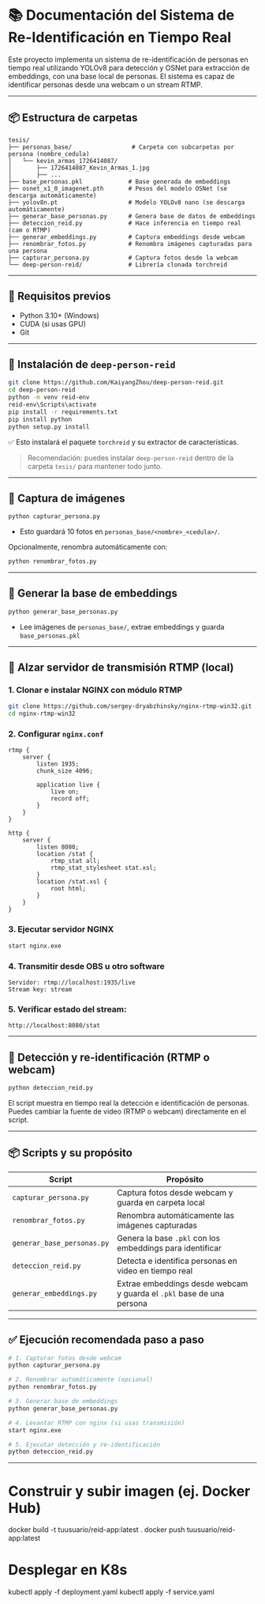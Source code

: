 # 📚 Documentación del Sistema de Re-Identificación en Tiempo Real

Este proyecto implementa un sistema de re-identificación de personas en tiempo real utilizando YOLOv8 para detección y OSNet para extracción de embeddings, con una base local de personas. El sistema es capaz de identificar personas desde una webcam o un stream RTMP.

---

## 📦 Estructura de carpetas

```
tesis/
├── personas_base/                 # Carpeta con subcarpetas por persona (nombre_cedula)
│   └── kevin_armas_1726414087/
│       ├── 1726414087_Kevin_Armas_1.jpg
│       ├── ...
├── base_personas.pkl             # Base generada de embeddings
├── osnet_x1_0_imagenet.pth       # Pesos del modelo OSNet (se descarga automáticamente)
├── yolov8n.pt                    # Modelo YOLOv8 nano (se descarga automáticamente)
├── generar_base_personas.py      # Genera base de datos de embeddings
├── deteccion_reid.py             # Hace inferencia en tiempo real (cam o RTMP)
├── generar_embeddings.py         # Captura embeddings desde webcam
├── renombrar_fotos.py            # Renombra imágenes capturadas para una persona
├── capturar_persona.py           # Captura fotos desde la webcam
└── deep-person-reid/             # Librería clonada torchreid
```

---

## 🚀 Requisitos previos

- Python 3.10+ (Windows)
- CUDA (si usas GPU)
- Git

---

## 🔧 Instalación de `deep-person-reid`

```bash
git clone https://github.com/KaiyangZhou/deep-person-reid.git
cd deep-person-reid
python -m venv reid-env
reid-env\Scripts\activate
pip install -r requirements.txt
pip install python
python setup.py install
```

✅ Esto instalará el paquete `torchreid` y su extractor de características.

> Recomendación: puedes instalar `deep-person-reid` dentro de la carpeta `tesis/` para mantener todo junto.

---

## 📸 Captura de imágenes

```bash
python capturar_persona.py
```

- Esto guardará 10 fotos en `personas_base/<nombre>_<cedula>/`.

Opcionalmente, renombra automáticamente con:

```bash
python renombrar_fotos.py
```

---

## 🧠 Generar la base de embeddings

```bash
python generar_base_personas.py
```

- Lee imágenes de `personas_base/`, extrae embeddings y guarda `base_personas.pkl`

---

## 📡 Alzar servidor de transmisión RTMP (local)

### 1. Clonar e instalar NGINX con módulo RTMP

```bash
git clone https://github.com/sergey-dryabzhinsky/nginx-rtmp-win32.git
cd nginx-rtmp-win32
```

### 2. Configurar `nginx.conf`

```nginx
rtmp {
    server {
        listen 1935;
        chunk_size 4096;

        application live {
            live on;
            record off;
        }
    }
}

http {
    server {
        listen 8080;
        location /stat {
            rtmp_stat all;
            rtmp_stat_stylesheet stat.xsl;
        }
        location /stat.xsl {
            root html;
        }
    }
}
```

### 3. Ejecutar servidor NGINX

```bash
start nginx.exe
```

### 4. Transmitir desde OBS u otro software

```
Servidor: rtmp://localhost:1935/live
Stream key: stream
```

### 5. Verificar estado del stream:

```
http://localhost:8080/stat
```

---

## 🎯 Detección y re-identificación (RTMP o webcam)

```bash
python deteccion_reid.py
```

El script muestra en tiempo real la detección e identificación de personas. Puedes cambiar la fuente de video (RTMP o webcam) directamente en el script.

---

## 📦 Scripts y su propósito

| Script                     | Propósito                                                             |
| -------------------------- | --------------------------------------------------------------------- |
| `capturar_persona.py`      | Captura fotos desde webcam y guarda en carpeta local                  |
| `renombrar_fotos.py`       | Renombra automáticamente las imágenes capturadas                      |
| `generar_base_personas.py` | Genera la base `.pkl` con los embeddings para identificar             |
| `deteccion_reid.py`        | Detecta e identifica personas en video en tiempo real                 |
| `generar_embeddings.py`    | Extrae embeddings desde webcam y guarda el `.pkl` base de una persona |

---

## ✅ Ejecución recomendada paso a paso

```bash
# 1. Capturar fotos desde webcam
python capturar_persona.py

# 2. Renombrar automáticamente (opcional)
python renombrar_fotos.py

# 3. Generar base de embeddings
python generar_base_personas.py

# 4. Levantar RTMP con nginx (si usas transmisión)
start nginx.exe

# 5. Ejecutar detección y re-identificación
python deteccion_reid.py
```

---

# Construir y subir imagen (ej. Docker Hub)

docker build -t tuusuario/reid-app:latest .
docker push tuusuario/reid-app:latest

# Desplegar en K8s

kubectl apply -f deployment.yaml
kubectl apply -f service.yaml
